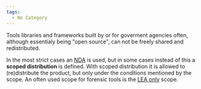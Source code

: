 ```yaml
---
tags:
  - No Category
---
```

Tools libraries and frameworks built by or for goverment agencies often,
although essentialy being "open source", can not be freely shared and
redistributed.

In the most strict cases an [NDA](nda.md) is used, but in some
cases instead of this a **scoped distribution** is defined. With scoped
distribution it is allowed to (re)distribute the product, but only under
the conditions mentioned by the scope. An often used scope for forensic
tools is the [LEA only](lea_only.md)
scope.
